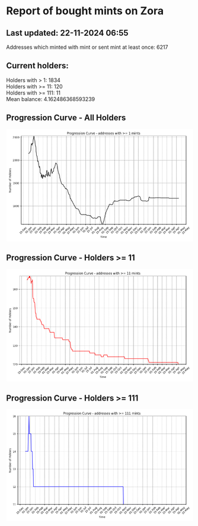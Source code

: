 # Report of bought mints on Zora
## Last updated: 22-11-2024 06:55
Addresses which minted with mint or sent mint at least once: 6217

## Current holders:
Holders with > 1: 1834  
Holders with >= 11: 120  
Holders with >= 111: 11  
Mean balance: 4.162486368593239  

## Progression Curve - All Holders
![addresses with >= 1 mint](progression_curve_all.png)
## Progression Curve - Holders >= 11
![addresses with >= 11 mints](progression_curve_gt_11.png)
## Progression Curve - Holders >= 111
![addresses with >= 111 mints](progression_curve_gt_111.png)
